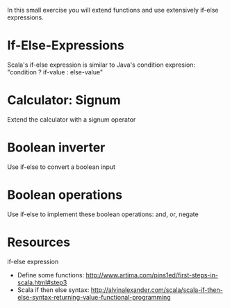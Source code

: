 In this small exercise you will extend functions and use extensively if-else expressions.

# If-Else-Expressions
Scala's if-else expression is similar to Java's condition expresion: "condition ? if-value : else-value"

# Calculator: Signum
Extend the calculator with a signum operator

# Boolean inverter
Use if-else to convert a boolean input

# Boolean operations
Use if-else to implement these boolean operations: and, or, negate

# Resources

if-else expression
- Define some functions: http://www.artima.com/pins1ed/first-steps-in-scala.html#step3
- Scala if then else syntax: http://alvinalexander.com/scala/scala-if-then-else-syntax-returning-value-functional-programming
